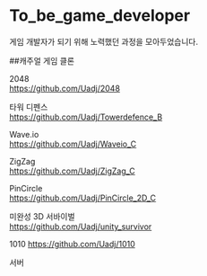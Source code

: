 # To_be_game_developer
게임 개발자가 되기 위해 노력했던 과정을 모아두었습니다.

##캐주얼 게임 클론 

2048  
https://github.com/Uadj/2048  
  
타워 디펜스  
https://github.com/Uadj/Towerdefence_B  
  
Wave.io  
https://github.com/Uadj/Waveio_C  

ZigZag  
https://github.com/Uadj/ZigZag_C  

PinCircle  
https://github.com/Uadj/PinCircle_2D_C  

미완성 3D 서바이벌  
https://github.com/Uadj/unity_survivor  

1010
https://github.com/Uadj/1010  

서버
